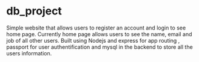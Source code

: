 # db_project
Simple website that allows users to register an account and login to see home page. Currently home page allows users to see the name, email and job of all other users. Built using Nodejs and express for app routing , passport for user authentification and mysql in the backend to store all the users information.
